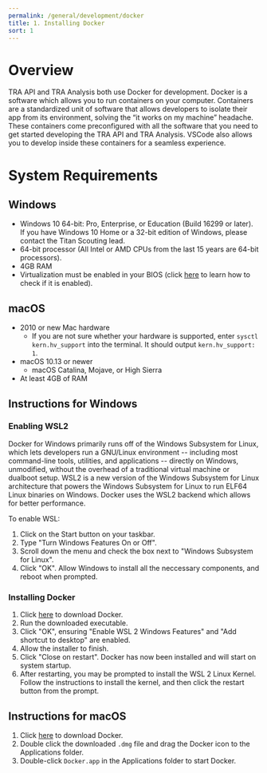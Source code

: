 ```yaml
---
permalink: /general/development/docker
title: 1. Installing Docker
sort: 1
---
```


# Overview 

TRA API and TRA Analysis both use Docker for development. Docker is a software which allows you to run containers on your computer. Containers are a standardized unit of software that allows developers to isolate their app from its environment, solving the “it works on my machine” headache. These containers come preconfigured with all the software that you need to get started developing the TRA API and TRA Analysis. VSCode also allows you to develop inside these containers for a seamless experience. 

# System Requirements
## Windows
* Windows 10 64-bit: Pro, Enterprise, or Education (Build 16299 or later). If you have Windows 10 Home or a 32-bit edition of Windows, please contact the Titan Scouting lead. 
* 64-bit processor (All Intel or AMD CPUs from the last 15 years are 64-bit processors).
* 4GB RAM 
* Virtualization must be enabled in your BIOS (click [here](https://docs.docker.com/docker-for-windows/troubleshoot/#virtualization-must-be-enabled) to learn how to check if it is enabled).

## macOS
* 2010 or new Mac hardware
    - If you are not sure whether your hardware is supported, enter `sysctl kern.hv_support` into the terminal. It should output `kern.hv_support: 1`.
* macOS 10.13 or newer
    - macOS Catalina, Mojave, or High Sierra
* At least 4GB of RAM

## Instructions for Windows
### Enabling WSL2
Docker for Windows primarily runs off of the Windows Subsystem for Linux, which lets developers run a GNU/Linux environment -- including most command-line tools, utilities, and applications -- directly on Windows, unmodified, without the overhead of a traditional virtual machine or dualboot setup. WSL2 is a new version of the Windows Subsystem for Linux architecture that powers the Windows Subsystem for Linux to run ELF64 Linux binaries on Windows. Docker uses the WSL2 backend which allows for better performance. 

To enable WSL:

1. Click on the Start button on your taskbar.
2. Type "Turn Windows Features On or Off".
3. Scroll down the menu and check the box next to "Windows Subsystem for Linux".
4. Click "OK". Allow Windows to install all the neccessary components, and reboot when prompted. 

### Installing Docker

1. Click [here](https://download.docker.com/win/stable/Docker%20Desktop%20Installer.exe) to download Docker. 
2. Run the downloaded executable.
3. Click "OK", ensuring "Enable WSL 2 Windows Features" and "Add shortcut to desktop" are enabled.
4. Allow the installer to finish.
5. Click "Close on restart". Docker has now been installed and will start on system startup. 
6. After restarting, you may be prompted to install the WSL 2 Linux Kernel. Follow the instructions to install the kernel, and then click the restart button from the prompt.

## Instructions for macOS

1. Click [here](https://download.docker.com/mac/stable/Docker.dmg) to download Docker. 
2. Double click the downloaded `.dmg` file and drag the Docker icon to the Applications folder.
3. Double-click `Docker.app` in the Applications folder to start Docker.